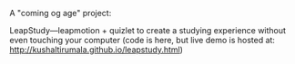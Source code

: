 A "coming og age" project:

LeapStudy—leapmotion + quizlet to create a studying experience without even touching your computer
(code is here, but live demo is hosted at: http://kushaltirumala.github.io/leapstudy.html)

